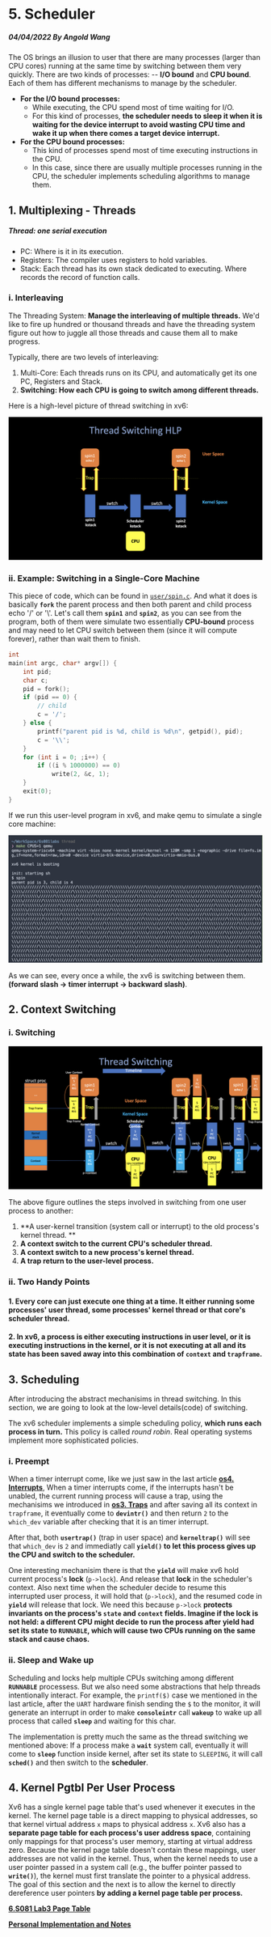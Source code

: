 # 5. Scheduler

##### 04/04/2022 By Angold Wang

The OS brings an illusion to user that there are many processes (larger than CPU cores) running at the same time by switching between them very quickly. There are two kinds of processes: -- **I/O bound** and **CPU bound**. Each of them has different mechanisms to manage by the scheduler.

* **For the I/O bound processes:**
    * While executing, the CPU spend most of time waiting for I/O. 
    * For this kind of processes, **the scheduler needs to sleep it when it is waiting for the device interrupt to avoid wasting CPU time and wake it up when there comes a target device interrupt.**
* **For the CPU bound processes:**
    * This kind of processes spend most of time executing instructions in the CPU.
    * In this case, since there are usually multiple processes running in the CPU, the scheduler implements scheduling algorithms to manage them.


## 1. Multiplexing - Threads

##### Thread: one serial execution
* PC: Where is it in its execution.
* Registers: The compiler uses registers to hold variables.
* Stack: Each thread has its own stack dedicated to executing. Where records the record of function calls.

### i. Interleaving
The Threading System: **Manage the interleaving of multiple threads.**
We'd like to fire up hundred or thousand threads and have the threading system figure out how to juggle all those threads and cause them all to make progress.

Typically, there are two levels of interleaving:
1. Multi-Core: Each threads runs on its CPU, and automatically get its one PC, Registers and Stack.
2. **Switching: How each CPU is going to switch among different threads.**

Here is a high-level picture of thread switching in xv6:

![threadhlp](Sources/threadhlp.png)


### ii. Example: Switching in a Single-Core Machine

This piece of code, which can be found in [`user/spin.c`](https://github.com/Angold-4/6s081labs/blob/pgtbl/user/spin.c).
And what it does is basically **`fork`** the parent process and then both parent and child process echo '/' or '\\'. Let's call them **`spin1`** and **`spin2`**, as you can see from the program, both of them were simulate two essentially **CPU-bound** process and may need to let CPU switch between them (since it will compute forever), rather than wait them to finish.
```c
int 
main(int argc, char* argv[]) {
    int pid;
    char c;
    pid = fork();
    if (pid == 0) {
        // child
        c = '/';
    } else {
        printf("parent pid is %d, child is %d\n", getpid(), pid);
        c = '\\';
    }
    for (int i = 0; ;i++) {
        if ((i % 1000000) == 0)
            write(2, &c, 1);
    }
    exit(0);
}
```
If we run this user-level program in xv6, and make qemu to simulate a single core machine:

![single](Sources/single.png)

As we can see, every once a while, the xv6 is switching between them. 
**(forward slash -> timer interrupt -> backward slash)**.


## 2. Context Switching


### i. Switching

![thrswitch](Sources/thrswitch.png)

The above figure outlines the steps involved in switching from one user process to another: 
1. **A user-kernel transition (system call or interrupt) to the old process's kernel thread. **
2. **A context switch to the current CPU's scheduler thread.** 
3. **A context switch to a new process's kernel thread.**
4. **A trap return to the user-level process.**

### ii. Two Handy Points

#### 1. Every core can just execute one thing at a time. It either running some processes' user thread, some processes' kernel thread or that core's scheduler thread.

#### 2. In xv6, a process is either executing instructions in user level, or it is executing instructions in the kernel, or it is not executing at all and its state has been saved away into this combination of `context` and `trapframe`.


## 3. Scheduling

After introducing the abstract mechanisims in thread switching. In this section, we are going to look at the low-level details(code) of switching.

The xv6 scheduler implements a simple scheduling policy, **which runs each process in turn.** This policy is called _round robin_. Real operating systems implement more sophisticated policies.


### i. Preempt
When a timer interrupt come, like we just saw in the last article **[os4. Interrupts](https://a4org.github.io/os/docs/lectures/4Interrupts.html)**, When a timer interrupts come, if the interrupts hasn't be unabled, the current running process will cause a trap, using the mechanisims we introduced in **[os3. Traps](https://a4org.github.io/os/docs/lectures/3Traps.html)** and after saving all its context in `trapframe`, it eventually come to **`devintr()`** and then return `2` to the `which_dev` variable after checking that it is an timer interrupt. 

After that, both **`usertrap()`** (trap in user space) and **`kerneltrap()`** will see that `which_dev` is `2` and immediatly call **`yield()` to let this process gives up the CPU and switch to the scheduler.**

One interesting mechanisim there is that the **`yield`** will make xv6 hold current process's **lock** (`p->lock`). And release that **lock** in the scheduler's context. Also next time when the scheduler decide to resume this interrupted user process, it will hold that (`p->lock`), and the resumed code in **`yield`** will release that lock. We need this because `p->lock` **protects invariants on the process's `state` and `context` fields. Imagine if the lock is not held: a different CPU might decide to run the process after yield had set its state to `RUNNABLE`, which will cause two CPUs running on the same stack and cause chaos.**



### ii. Sleep and Wake up

Scheduling and locks help multiple CPUs switching among different **`RUNNABLE`** processess. But we also need some abstractions that help threads intentionally interact.
For example, the `printf($)` case we mentioned in the last article, after the `UART` hardware finish sending the `$` to the monitor, it will generate an interrupt in order to make **`consoleintr`** call **`wakeup`** to wake up all process that called **`sleep`** and waiting for this char.

The implementation is pretty much the same as the thread switching we mentioned above: If a process make a **`wait`** system call, eventually it will come to **`sleep`** function inside kernel, after set its state to `SLEEPING`, it will call **`sched()`** and then switch to the **scheduler**.


## 4. Kernel Pgtbl Per User Process
Xv6 has a single kernel page table that's used whenever it executes in the kernel. The kernel page table is a direct mapping to physical addresses, so that kernel virtual address `x` maps to physical address `x`. Xv6 also has a **separate page table for each process's user address space**, containing only mappings for that process's user memory, starting at virtual address zero. Because the kernel page table doesn't contain these mappings, user addresses are not valid in the kernel. Thus, when the kernel needs to use a user pointer passed in a system call (e.g., the buffer pointer passed to **`write()`**), the kernel must first translate the pointer to a physical address. The goal of this section and the next is to allow the kernel to directly dereference user pointers **by adding a kernel page table per process.**

**[6.S081 Lab3 Page Table](https://pdos.csail.mit.edu/6.828/2020/labs/pgtbl.html)**

**[Personal Implementation and Notes](https://a4org.github.io/os/docs/labs/pgtbl.html)**

